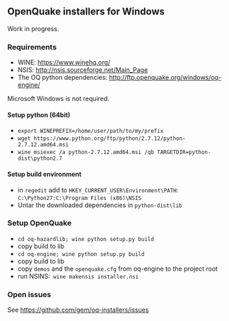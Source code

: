 ## OpenQuake installers for Windows ##

Work in progress.

### Requirements

- WINE: https://www.winehq.org/
- NSIS: http://nsis.sourceforge.net/Main_Page
- The OQ python dependencies: http://ftp.openquake.org/windows/oq-engine/

Microsoft Windows is not required.

#### Setup python (64bit)
- `export WINEPREFIX=/home/user/path/to/my/prefix`
- `wget https://www.python.org/ftp/python/2.7.12/python-2.7.12.amd64.msi`
- `wine msiexec /a python-2.7.12.amd64.msi /qb TARGETDIR=python-dist\python2.7`

#### Setup build environment
- in `regedit` add to `HKEY_CURRENT_USER\Environment\PATH`: `C:\Python27:C:\Program Files (x86)\NSIS`
- Untar the downloaded dependencies in `python-dist\lib`

### Setup OpenQuake
- `cd oq-hazardlib; wine python setup.py build`
- copy build to lib
- `cd oq-engine; wine python setup.py build`
- copy build to lib
- copy `demos` and the `openquake.cfg` from oq-engine to the project root
- run NSINS:` wine makensis installer.nsi`

### Open issues

See https://github.com/gem/oq-installers/issues
